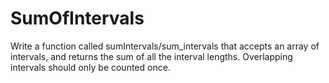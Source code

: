 # SumOfIntervals
Write a function called sumIntervals/sum_intervals that accepts an array of intervals, and returns the sum of all the interval lengths. Overlapping intervals should only be counted once.
